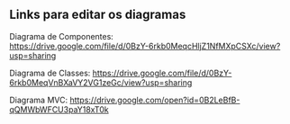 ## Links para editar os diagramas ##

Diagrama de Componentes:  
https://drive.google.com/file/d/0BzY-6rkb0MeqcHljZ1NfMXpCSXc/view?usp=sharing

Diagrama de Classes:
https://drive.google.com/file/d/0BzY-6rkb0MeqVnBXaVY2VG1zeGc/view?usp=sharing

Diagrama MVC:
https://drive.google.com/open?id=0B2LeBfB-qQMWbWFCU3paY18xT0k
